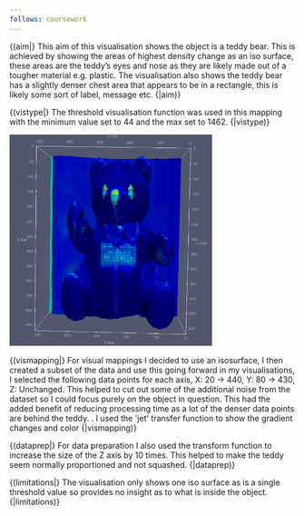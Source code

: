 ```yaml
---
follows: coursework
---
```




{(aim|}
This aim of this visualisation shows the object is a teddy bear. This is achieved by showing the areas of highest density change as an iso surface, these areas are the teddy’s eyes and nose as they are likely made out of a tougher material e.g. plastic. The visualisation also shows the teddy bear has a slightly denser chest area that appears to be in a rectangle, this is likely some sort of label, message etc. 
{|aim)}

{(vistype|}
The threshold visualisation function was used in this mapping with the minimum value set to 44 and the max set to 1462.
{|vistype)}

![](2021-05-07-01-05-21.png)

{(vismapping|}
For visual mappings I decided to use an isosurface, I then created a subset of the data and use this going forward in my visualisations, I selected the following data points for each axis, X: 20 -> 440, Y: 80 -> 430, Z: Unchanged. This helped to cut out some of the additional noise from the dataset so I could focus purely on the object in question. This had the added benefit of reducing processing time as a lot of the denser data points are behind the teddy.
.
I used the 'jet' transfer function to show the gradient changes and color
{|vismapping)}

{(dataprep|}
For data preparation I also used the transform function to increase the size of the Z axis by 10 times. This helped to make the teddy seem normally proportioned and not squashed.
{|dataprep)}

{(limitations|}
The visualisation only shows one iso surface as is a single threshold value so provides no insight as to what is inside the object.
{|limitations)}
